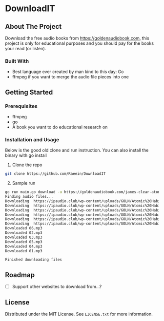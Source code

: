 # DownloadIT

## About The Project

Download the free audio books from https://goldenaudiobook.com, this project is only for educational purposes and you should pay for
the books your read (or listen). 


### Built With

- Best language ever created by man kind to this day: Go
- ffmpeg if you want to merge the audio file pieces into one


## Getting Started

### Prerequisites

* ffmpeg
* go
* A book you want to do educational research on

### Installation and Usage

Below is the good old clone and run instruction. You can also install the binary with go install

1. Clone the repo
```bash
git clone https://github.com/Raeein/DownloadIT
```
2. Sample run
```bash
go run main.go download -u https://goldenaudiobook.com/james-clear-atomic-habits-audiobook/
Finding audio files...
Downloading  https://ipaudio.club/wp-content/uploads/GOLN/Atomic%20Habits/06.mp3
Downloading  https://ipaudio.club/wp-content/uploads/GOLN/Atomic%20Habits/03.mp3
Downloading  https://ipaudio.club/wp-content/uploads/GOLN/Atomic%20Habits/01.mp3
Downloading  https://ipaudio.club/wp-content/uploads/GOLN/Atomic%20Habits/04.mp3
Downloading  https://ipaudio.club/wp-content/uploads/GOLN/Atomic%20Habits/02.mp3
Downloading  https://ipaudio.club/wp-content/uploads/GOLN/Atomic%20Habits/05.mp3
Downloaded 06.mp3
Downloaded 02.mp3
Downloaded 03.mp3
Downloaded 05.mp3
Downloaded 04.mp3
Downloaded 01.mp3

Finished downloading files
```

## Roadmap

- [ ] Support other websites to download from...?


## License

Distributed under the MIT License. See `LICENSE.txt` for more information.
